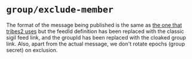 # `group/exclude-member`

The format of the message being published is the same as [the one that tribes2 uses](https://github.com/ssbc/private-group-spec/blob/64962d2f4b9c2b1b50adc05a7858eda38a73511f/group/exclude-member/schema.json) but the feedId definition has been replaced with the classic sigil feed link, and the groupId has been replaced with the cloaked group link. Also, apart from the actual message, we don't rotate epochs (group secret) on exclusion.